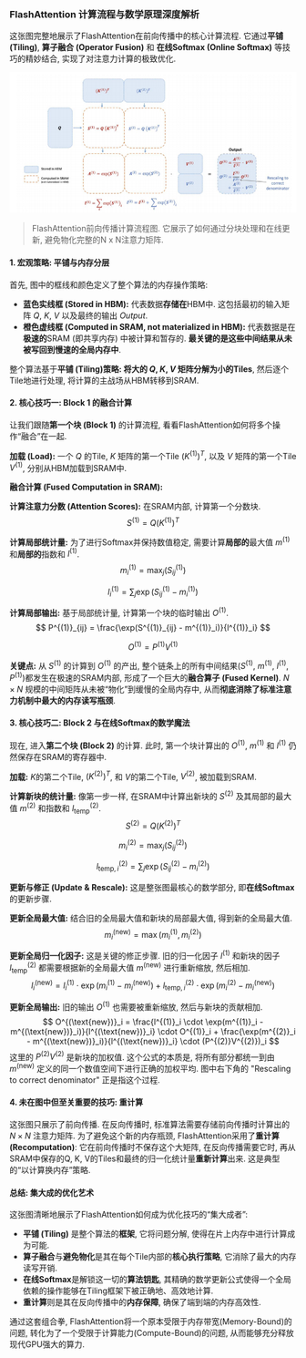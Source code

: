 ### FlashAttention 计算流程与数学原理深度解析

这张图完整地展示了FlashAttention在前向传播中的核心计算流程. 它通过**平铺 (Tiling)**, **算子融合 (Operator Fusion)** 和 **在线Softmax (Online Softmax)** 等技巧的精妙结合, 实现了对注意力计算的极致优化.

![FlashAttention的实现](./File/img.png)
> FlashAttention前向传播计算流程图. 它展示了如何通过分块处理和在线更新, 避免物化完整的N x N注意力矩阵.

#### 1. 宏观策略: 平铺与内存分层

首先, 图中的框线和颜色定义了整个算法的内存操作策略:

- **蓝色实线框 (Stored in HBM):** 代表数据**存储在**HBM中. 这包括最初的输入矩阵 $Q$, $K$, $V$ 以及最终的输出 $Output$.
- **橙色虚线框 (Computed in SRAM, not materialized in HBM):** 代表数据是在**极速的**SRAM (即共享内存) 中被计算和暂存的. **最关键的是这些中间结果从未被写回到慢速的全局内存中**.

整个算法基于**平铺 (Tiling)**策略: 将大的 $Q$, $K$, $V$ 矩阵分解为小的**Tiles**, 然后逐个Tile地进行处理, 将计算的主战场从HBM转移到SRAM.

#### 2. 核心技巧一: Block 1 的融合计算

让我们跟随**第一个块 (Block 1)** 的计算流程, 看看FlashAttention如何将多个操作“融合”在一起.

**加载 (Load):**
一个 $Q$ 的Tile, $K$ 矩阵的第一个Tile $(K^{(1)})^T$, 以及 $V$ 矩阵的第一个Tile $V^{(1)}$, 分别从HBM加载到SRAM中.

**融合计算 (Fused Computation in SRAM):**

**计算注意力分数 (Attention Scores):**
在SRAM内部, 计算第一个分数块.
$$
S^{(1)} = Q (K^{(1)})^T
$$

**计算局部统计量:**
为了进行Softmax并保持数值稳定, 需要计算**局部的**最大值 $m^{(1)}$ 和**局部的**指数和 $l^{(1)}$.
$$
m^{(1)}_i = \max_j(S^{(1)}_{ij})
$$

$$
l^{(1)}_i = \sum_j \exp(S^{(1)}_{ij} - m^{(1)}_i)
$$

**计算局部输出:**
基于局部统计量, 计算第一个块的临时输出 $O^{(1)}$.
$$
P^{(1)}_{ij} = \frac{\exp(S^{(1)}_{ij} - m^{(1)}_i)}{l^{(1)}_i}
$$

$$
O^{(1)} = P^{(1)} V^{(1)}
$$

**关键点:** 从 $S^{(1)}$ 的计算到 $O^{(1)}$ 的产出, 整个链条上的所有中间结果($S^{(1)}$, $m^{(1)}$, $l^{(1)}$, $P^{(1)}$)都发生在极速的SRAM内部, 形成了一个巨大的**融合算子 (Fused Kernel)**. $N \times N$ 规模的中间矩阵从未被“物化”到缓慢的全局内存中, 从而**彻底消除了标准注意力机制中最大的内存读写瓶颈**.

#### 3. 核心技巧二: Block 2 与在线Softmax的数学魔法

现在, 进入**第二个块 (Block 2)** 的计算. 此时, 第一个块计算出的 $O^{(1)}$, $m^{(1)}$ 和 $l^{(1)}$ 仍然保存在SRAM的寄存器中.

**加载:**
$K$的第二个Tile, $(K^{(2)})^T$, 和 $V$的第二个Tile, $V^{(2)}$, 被加载到SRAM.

**计算新块的统计量:**
像第一步一样, 在SRAM中计算出新块的 $S^{(2)}$ 及其局部的最大值 $m^{(2)}$ 和指数和 $l^{(2)}_{\text{temp}}$.
$$
S^{(2)} = Q (K^{(2)})^T
$$

$$
m^{(2)}_i = \max_j(S^{(2)}_{ij})
$$

$$
l^{(2)}_{\text{temp}, i} = \sum_j \exp(S^{(2)}_{ij} - m^{(2)}_i)
$$

**更新与修正 (Update & Rescale):**
这是整张图最核心的数学部分, 即**在线Softmax**的更新步骤.

**更新全局最大值:**
结合旧的全局最大值和新块的局部最大值, 得到新的全局最大值.
$$
m^{(\text{new})}_i = \max(m^{(1)}_i, m^{(2)}_i)
$$

**更新全局归一化因子:**
这是关键的修正步骤. 旧的归一化因子 $l^{(1)}$ 和新块的因子 $l^{(2)}_{\text{temp}}$ 都需要根据新的全局最大值 $m^{(\text{new})}$ 进行重新缩放, 然后相加.
$$
l^{(\text{new})}_i = l^{(1)}_i \cdot \exp(m^{(1)}_i - m^{(\text{new})}_i) + l^{(2)}_{\text{temp}, i} \cdot \exp(m^{(2)}_i - m^{(\text{new})}_i)
$$

**更新全局输出:**
旧的输出 $O^{(1)}$ 也需要被重新缩放, 然后与新块的贡献相加.
$$
O^{(\text{new})}_i = \frac{l^{(1)}_i \cdot \exp(m^{(1)}_i - m^{(\text{new})}_i)}{l^{(\text{new})}_i} \cdot O^{(1)}_i + \frac{\exp(m^{(2)}_i - m^{(\text{new})}_i)}{l^{(\text{new})}_i} \cdot (P^{(2)}V^{(2)})_i
$$
这里的 $P^{(2)}V^{(2)}$ 是新块的加权值. 这个公式的本质是, 将所有部分都统一到由 $m^{(\text{new})}$ 定义的同一个数值空间下进行正确的加权平均. 图中右下角的 "Rescaling to correct denominator" 正是指这个过程.

#### 4. 未在图中但至关重要的技巧: 重计算

这张图只展示了前向传播. 在反向传播时, 标准算法需要存储前向传播时计算出的 $N \times N$ 注意力矩阵. 为了避免这个新的内存瓶颈, FlashAttention采用了**重计算 (Recomputation)**: 它在前向传播时不保存这个大矩阵, 在反向传播需要它时, 再从SRAM中保存的Q, K, V的Tiles和最终的归一化统计量**重新计算**出来. 这是典型的“以计算换内存”策略.

#### 总结: 集大成的优化艺术

这张图清晰地展示了FlashAttention如何成为优化技巧的“集大成者”:

- **平铺 (Tiling)** 是整个算法的**框架**, 它将问题分解, 使得在片上内存中进行计算成为可能.
- **算子融合**与**避免物化**是其在每个Tile内部的**核心执行策略**, 它消除了最大的内存读写开销.
- **在线Softmax**是解锁这一切的**算法钥匙**, 其精确的数学更新公式使得一个全局依赖的操作能够在Tiling框架下被正确地、高效地计算.
- **重计算**则是其在反向传播中的**内存保障**, 确保了端到端的内存高效性.

通过这套组合拳, FlashAttention将一个原本受限于内存带宽(Memory-Bound)的问题, 转化为了一个受限于计算能力(Compute-Bound)的问题, 从而能够充分释放现代GPU强大的算力.